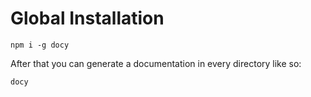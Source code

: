 # Global Installation

```
npm i -g docy
```

After that you can generate a documentation in every directory like so:

```
docy
```

